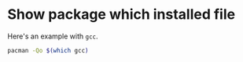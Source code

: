 # Show package which installed file

Here's an example with `gcc`.
``` sh
pacman -Qo $(which gcc)
```

